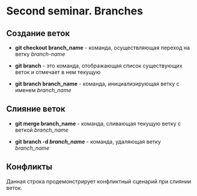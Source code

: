 # Second seminar. Branches

## Создание веток

* __git checkout branch_name__ - команда, осуществляющая переход на ветку *branch-name*

* __git branch__ -  это команда, отображающая список существующих веток и отмечает в нем текущую

* __git branch branch_name__ - команда, инициализирующая ветку с именем *branch_name*

## Слияние веток

* __git merge branch_name__ - команда, сливающая текущую ветку с веткой *branch_name*

* __git branch -d *branch_name*__ - команда, удаляющая ветку *branch_name*

## Конфликты

Данная строка продемонстрирует конфликтный сценарий при слиянии веток.